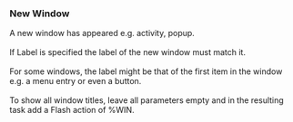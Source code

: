 ### New Window

A new window has appeared e.g. activity, popup.\
\
If Label is specified the label of the new window must match it.\
\
For some windows, the label might be that of the first item in the
window e.g. a menu entry or even a button.\
\
To show all window titles, leave all parameters empty and in the
resulting task add a Flash action of %WIN.
